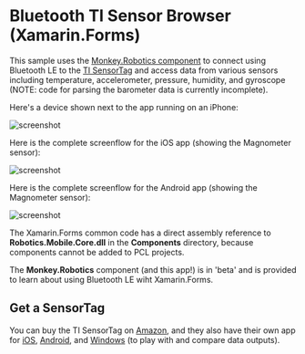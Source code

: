 # Bluetooth TI Sensor Browser (Xamarin.Forms)

This sample uses the [Monkey.Robotics component](https://components.xamarin.com/view/Monkey.Robotics) to connect using Bluetooth LE to the [TI SensorTag](http://www.ti.com/ww/en/wireless_connectivity/sensortag/index.shtml) and access data from various sensors including temperature, accelerometer, pressure, humidity, and gyroscope (NOTE: code for parsing the barometer data is currently incomplete).

Here's a device shown next to the app running on an iPhone:

![screenshot](https://github.com/conceptdev/xamarin-forms-samples/raw/master/BluetoothTISensor/Screenshots/phone_plus_tag-sml.jpg "device and phone")

Here is the complete screenflow for the iOS app (showing the Magnometer sensor):

![screenshot](https://github.com/conceptdev/xamarin-forms-samples/raw/master/BluetoothTISensor/Screenshots/ios-all-sml.png "iOS screen flow")

Here is the complete screenflow for the Android app (showing the Magnometer sensor):

![screenshot](https://github.com/conceptdev/xamarin-forms-samples/raw/master/BluetoothTISensor/Screenshots/android-all-sml.png "Android screen flow")

The Xamarin.Forms common code has a direct assembly reference to **Robotics.Mobile.Core.dll** in the **Components** directory, because components cannot be added to PCL projects.

The **Monkey.Robotics** component (and this app!) is in 'beta' and is provided to learn about using Bluetooth LE wiht Xamarin.Forms.

## Get a SensorTag

You can buy the TI SensorTag on [Amazon](http://www.amazon.com/INSTRUMENTS-CC2541DK-SENSOR-CC2541-2-4GHZ-BLUETOOTH/dp/B00HVOOP6S/), and they also have their own app for [iOS](https://itunes.apple.com/us/app/ti-sensortag/id552918064?mt=8), [Android](https://play.google.com/store/apps/details?id=com.ti.ble.sensortag), and [Windows](http://apps.microsoft.com/windows/en-us/app/ti-sensor-tag-reader/c5218f45-f779-41d9-a5ca-4624df94613d) (to play with and compare data outputs).
